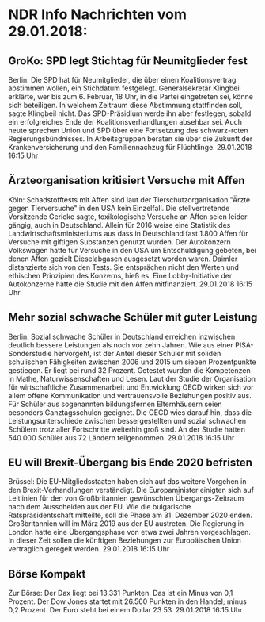 # NDR Info Nachrichten vom 29.01.2018:


## GroKo: SPD legt Stichtag für Neumitglieder fest
Berlin: Die SPD hat für Neumitglieder, die über einen Koalitionsvertrag abstimmen wollen, ein Stichdatum festgelegt. Generalsekretär Klingbeil erklärte, wer bis zum 6. Februar, 18 Uhr, in die Partei eingetreten sei, könne sich beteiligen. In welchem Zeitraum diese Abstimmung stattfinden soll, sagte Klingbeil nicht. Das SPD-Präsidium werde ihn aber festlegen, sobald ein erfolgreiches Ende der Koalitionsverhandlungen absehbar sei. Auch heute sprechen Union und SPD über eine Fortsetzung des schwarz-roten Regierungsbündnisses. In Arbeitsgruppen beraten sie über die Zukunft der Krankenversicherung und den Familiennachzug für Flüchtlinge. 29.01.2018 16:15 Uhr 

## Ärzteorganisation kritisiert Versuche mit Affen
Köln:       Schadstofftests mit Affen sind laut der Tierschutzorganisation "Ärzte gegen Tierversuche" in den USA kein Einzelfall. Die stellvertretende Vorsitzende Gericke sagte, toxikologische Versuche an Affen seien leider gängig, auch in Deutschland. Allein für 2016 weise eine Statistik des Landwirtschaftsministeriums aus dass in Deutschland fast 1.800 Affen für Versuche mit giftigen Substanzen genutzt wurden. Der Autokonzern Volkswagen hatte für Versuche in den USA um Entschuldigung gebeten, bei denen Affen gezielt Dieselabgasen ausgesetzt worden waren. Daimler distanzierte sich von den Tests. Sie entsprächen nicht den Werten und ethischen Prinzipien des Konzerns, hieß es. Eine Lobby-Initiative der Autokonzerne hatte die Studie mit den Affen mitfinanziert. 29.01.2018 16:15 Uhr 

## Mehr sozial schwache Schüler mit guter Leistung
Berlin: Sozial schwache Schüler in Deutschland erreichen inzwischen deutlich bessere Leistungen als noch vor zehn Jahren. Wie aus einer PISA-Sonderstudie hervorgeht, ist der Anteil dieser Schüler mit soliden schulischen Fähigkeiten zwischen 2006 und 2015 um sieben Prozentpunkte gestiegen. Er liegt bei rund 32 Prozent. Getestet wurden die Kompetenzen in Mathe, Naturwissenschaften und Lesen. Laut der Studie der Organisation für wirtschaftliche Zusammenarbeit und Entwicklung OECD wirken sich vor allem offene Kommunikation und vertrauensvolle Beziehungen positiv aus. Für Schüler aus sogenannten bildungsfernen Elternhäusern seien besonders Ganztagsschulen geeignet. Die OECD wies darauf hin, dass die Leistungsunterschiede zwischen bessergestellten und sozial schwachen Schülern trotz aller Fortschritte weiterhin groß sind. An der Studie hatten 540.000 Schüler aus 72 Ländern teilgenommen. 29.01.2018 16:15 Uhr 

## EU will Brexit-Übergang bis Ende 2020 befristen
Brüssel: Die EU-Mitgliedsstaaten haben sich auf das weitere Vorgehen in den Brexit-Verhandlungen verständigt. Die Europaminister einigten sich auf Leitlinien für den von Großbritannien gewünschten  Übergangs-Zeitraum nach dem Ausscheiden aus der EU. Wie die bulgarische Ratspräsidentschaft mitteilte, soll die Phase am 31. Dezember 2020 enden. Großbritannien will im März 2019 aus der EU austreten. Die Regierung in London hatte eine Übergangsphase von etwa zwei Jahren vorgeschlagen. In dieser Zeit sollen die künftigen Beziehungen zur Europäischen Union vertraglich geregelt werden. 29.01.2018 16:15 Uhr 

## Börse Kompakt
Zur Börse: Der Dax liegt bei 13.331 Punkten. Das ist ein Minus von 0,1 Prozent. Der Dow Jones startet mit 26.560 Punkten in den Handel; minus 0,2 Prozent. Der Euro steht bei einem Dollar 23 53. 29.01.2018 16:15 Uhr 
